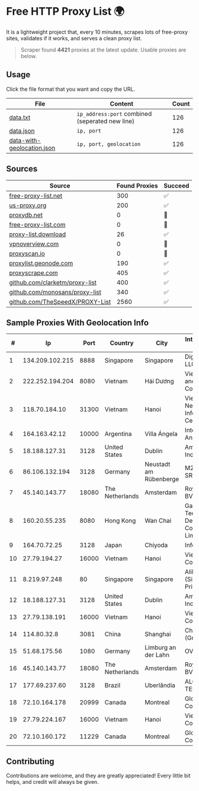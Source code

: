 
# Free HTTP Proxy List 🌍

It is a lightweight project that, every 10 minutes, scrapes lots of free-proxy sites, validates if it works, and serves a clean proxy list.


> Scraper found **4421** proxies at the latest update. Usable proxies are below.

## Usage

Click the file format that you want and copy the URL.


|File|Content|Count|
|----|-------|-----|
|[data.txt](https://raw.githubusercontent.com/themiralay/Proxy-List-World/master/data.txt)|`ip_address:port` combined (seperated new line)|126|
|[data.json](https://raw.githubusercontent.com/themiralay/Proxy-List-World/master/data.json)|`ip, port`|126|
|[data-with-geolocation.json](https://raw.githubusercontent.com/themiralay/Proxy-List-World/master/data-with-geolocation.json)|`ip, port, geolocation`|126|

## Sources

|Source|Found Proxies|Succeed|
|------|-------------|-------|
|[free-proxy-list.net](https://free-proxy-list.net)|300|✅|
|[us-proxy.org](https://www.us-proxy.org)|200|✅|
|[proxydb.net](http://proxydb.net)|0|🚫|
|[free-proxy-list.com](https://free-proxy-list.com/?page=&port=&type%5B%5D=http&type%5B%5D=https&up_time=0&search=Search)|0|🚫|
|[proxy-list.download](https://www.proxy-list.download/HTTP)|26|✅|
|[vpnoverview.com](https://vpnoverview.com/privacy/anonymous-browsing/free-proxy-servers)|0|🚫|
|[proxyscan.io](https://www.proxyscan.io)|0|🚫|
|[proxylist.geonode.com](https://proxylist.geonode.com/api/proxy-list?limit=300&page=1&sort_by=lastChecked&sort_type=desc&protocols=http,https)|190|✅|
|[proxyscrape.com](https://api.proxyscrape.com/v2/?request=displayproxies&protocol=http&timeout=10000&country=all&ssl=all&anonymity=all)|405|✅|
|[github.com/clarketm/proxy-list](https://raw.githubusercontent.com/clarketm/proxy-list/master/proxy-list-raw.txt)|400|✅|
|[github.com/monosans/proxy-list](https://raw.githubusercontent.com/monosans/proxy-list/main/proxies/http.txt)|340|✅|
|[github.com/TheSpeedX/PROXY-List](https://raw.githubusercontent.com/TheSpeedX/PROXY-List/master/http.txt)|2560|✅|


## Sample Proxies With Geolocation Info

|#|Ip|Port|Country|City|Internet Service Provider|
|-|--|----|-------|----|-------------------------|
|1|134.209.102.215|8888|Singapore|Singapore|DigitalOcean, LLC|
|2|222.252.194.204|8080|Vietnam|Hải Dương|VietNam Post and Telecom Corporation|
|3|118.70.184.10|31300|Vietnam|Hanoi|Vietnam Internet Network Information Center|
|4|164.163.42.12|10000|Argentina|Villa Ángela|Interret Villa Angela SRL|
|5|18.188.127.31|3128|United States|Dublin|Amazon.com, Inc.|
|6|86.106.132.194|3128|Germany|Neustadt am Rübenberge|M247 Europe SRL|
|7|45.140.143.77|18080|The Netherlands|Amsterdam|RoyaleHosting BV|
|8|160.20.55.235|8080|Hong Kong|Wan Chai|Gateway Technology Development Company Limited|
|9|164.70.72.25|3128|Japan|Chiyoda|InfoSphere|
|10|27.79.194.27|16000|Vietnam|Hanoi|Viettel Corporation|
|11|8.219.97.248|80|Singapore|Singapore|Alibaba Cloud (Singapore) Private Limited|
|12|18.188.127.31|3128|United States|Dublin|Amazon.com, Inc.|
|13|27.79.138.191|16000|Vietnam|Hanoi|Viettel Corporation|
|14|114.80.32.8|3081|China|Shanghai|China Telecom (Group)|
|15|51.68.175.56|1080|Germany|Limburg an der Lahn|OVH SAS|
|16|45.140.143.77|18080|The Netherlands|Amsterdam|RoyaleHosting BV|
|17|177.69.237.60|3128|Brazil|Uberlândia|ALGAR TELECOM S/A|
|18|72.10.164.178|20999|Canada|Montreal|GloboTech Communications|
|19|27.79.224.167|16000|Vietnam|Hanoi|Viettel Corporation|
|20|72.10.160.172|11229|Canada|Montreal|GloboTech Communications|



## Contributing

Contributions are welcome, and they are greatly appreciated! Every
little bit helps, and credit will always be given.

